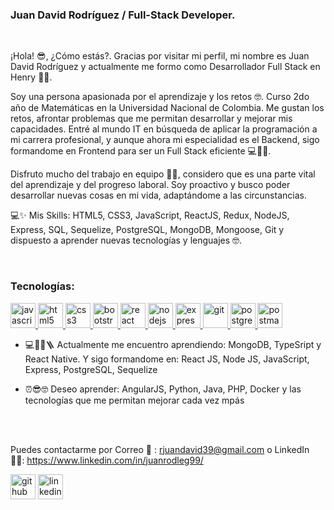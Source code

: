 <!---
Revisar luego luego el README
--->

### Juan David Rodríguez / Full-Stack Developer.

</br>

¡Hola! 😎, ¿Cómo estás?. Gracias por visitar mi perfil, mi nombre es Juan David Rodríguez y actualmente me formo como Desarrollador Full Stack en Henry 👨‍💻.

Soy una persona apasionada por el aprendizaje y los retos 🤓. Curso 2do año de Matemáticas en la Universidad Nacional de Colombia. Me gustan los retos, afrontar problemas que me permitan desarrollar y mejorar mis capacidades. Entré al mundo IT en búsqueda de aplicar la programación a mi carrera profesional, y aunque ahora mi especialidad es el Backend, sigo formandome en Frontend para ser un Full Stack eficiente 💻👨‍💻.

Disfruto mucho del trabajo en equipo 🤝🏽, considero que es una parte vital del aprendizaje y del progreso laboral. Soy proactivo y busco poder desarrollar nuevas cosas en mi vida, adaptándome a las circunstancias. 

💻✨ Mis Skills: HTML5, CSS3, JavaScript, ReactJS, Redux, NodeJS, Express, SQL, Sequelize, PostgreSQL, MongoDB, Mongoose, Git y dispuesto a aprender nuevas tecnologías y lenguajes 🤓.

</br>


<h3 align="left">Tecnologías:</h3>
<p align="left">  <a href="https://developer.mozilla.org/en-US/docs/Web/JavaScript" target="_blank"> <img src="https://upload.wikimedia.org/wikipedia/commons/thumb/9/99/Unofficial_JavaScript_logo_2.svg/1024px-Unofficial_JavaScript_logo_2.svg.png" alt="javascript" width="40" height="40"/> </a> 
<a href="https://www.w3.org/html/" target="_blank"> <img src="https://upload.wikimedia.org/wikipedia/commons/thumb/3/38/HTML5_Badge.svg/600px-HTML5_Badge.svg.png" alt="html5" width="40" height="40"/> </a>
<a href="https://www.w3schools.com/css/" target="_blank"> <img src="https://cdn4.iconfinder.com/data/icons/social-media-logos-6/512/121-css3-512.png" alt="css3" width="40" height="40"/> </a> 
<a href="https://getbootstrap.com" target="_blank"> <img src="https://upload.wikimedia.org/wikipedia/commons/thumb/b/b2/Bootstrap_logo.svg/1024px-Bootstrap_logo.svg.png" alt="bootstrap" width="40" height="40"/> </a> 
<a href="https://reactjs.org/" target="_blank"> <img src="https://seeklogo.com/images/R/react-logo-7B3CE81517-seeklogo.com.png" alt="react" width="40" height="40"/> </a> 
<a href="https://nodejs.org" target="_blank"> <img src="https://cdn.pixabay.com/photo/2015/04/23/17/41/node-js-736399_960_720.png" alt="nodejs" height="40"/> </a>
<a href="https://expressjs.com" target="_blank"> <img src="https://i.cloudup.com/zfY6lL7eFa-3000x3000.png" alt="express" height="40"/> </a> 
<a href="https://git-scm.com/" target="_blank"> <img src="https://www.vectorlogo.zone/logos/git-scm/git-scm-icon.svg" alt="git" width="40" height="40"/> </a> 
<a href="https://www.postgresql.org" target="_blank"> <img src="https://upload.wikimedia.org/wikipedia/commons/thumb/2/29/Postgresql_elephant.svg/1200px-Postgresql_elephant.svg.png" alt="postgresql" width="40" height="40"/> </a> 
<a href="https://postman.com" target="_blank"> <img src="https://www.vectorlogo.zone/logos/getpostman/getpostman-icon.svg" alt="postman" width="40" height="40"/> </a> 

- 💻👨‍💻🪜 Actualmente me encuentro aprendiendo: MongoDB, TypeSript y React Native. Y sigo formandome en:  React JS, Node JS, JavaScript, Express, PostgreSQL, Sequelize
- ⏰😎🤓 Deseo aprender: AngularJS, Python, Java, PHP, Docker y las tecnologías que me permitan mejorar cada vez mpás
  
  </br>
  </br>
  
Puedes contactarme por Correo 📨 : rjuandavid39@gmail.com o  LinkedIn 🤳🏽: https://www.linkedin.com/in/juanrodleg99/
</br>

  [<img src='https://cdn.jsdelivr.net/npm/simple-icons@3.0.1/icons/github.svg' alt='github' height='40'>](https://github.com/PndxDLOL)  [<img src='https://cdn.jsdelivr.net/npm/simple-icons@3.0.1/icons/linkedin.svg' alt='linkedin' height='40'>](https://www.linkedin.com/in/juanrodleg99/)
  
